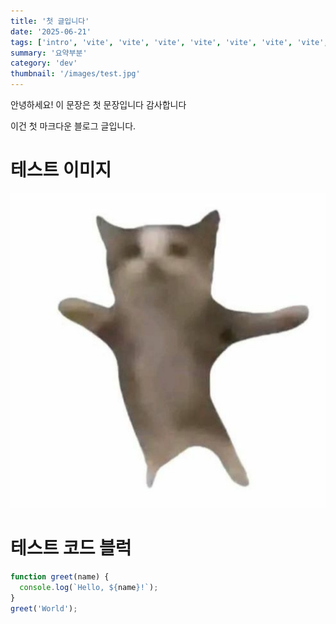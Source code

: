 ```yaml
---
title: '첫 글입니다'
date: '2025-06-21'
tags: ['intro', 'vite', 'vite', 'vite', 'vite', 'vite', 'vite', 'vite', 'vite', 'vite']
summary: '요약부분'
category: 'dev'
thumbnail: '/images/test.jpg'
---
```


안녕하세요! 이 문장은 첫 문장입니다 감사합니다

이건 첫 마크다운 블로그 글입니다.

# 테스트 이미지

![테스트이미지](/images/test.jpg)

# 테스트 코드 블럭

```js
function greet(name) {
  console.log(`Hello, ${name}!`);
}
greet('World');
```
